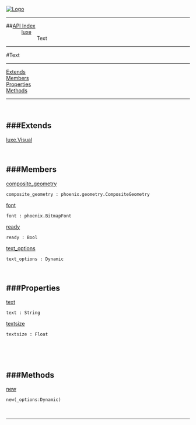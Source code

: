 
[![Logo](../../images/logo.png)](../../index.html)

---


##[API Index](../../api/index.html#luxe)   
&emsp;&emsp;&emsp;[luxe](./)   
&emsp;&emsp;&emsp;&emsp;&emsp;&emsp;Text

---

#Text


---


[Extends](#Extends)   
[Members](#Members)   
[Properties](#Properties)   
[Methods](#Methods)   


---

&nbsp;   

<a class="lift" name="Extends" ></a>
###Extends   
---
<a class="lift" name="luxe.Visual" href="{{{rel_path}}}api/luxe/Visual.html">luxe.Visual</a>

&nbsp;   

<a class="lift" name="Members" ></a>
###Members   
---
<a class="lift" name="composite_geometry" href="#composite_geometry">composite_geometry</a>



`composite_geometry : phoenix.geometry.CompositeGeometry`

<span class="small_desc_flat">  </span>   

<a class="lift" name="font" href="#font">font</a>



`font : phoenix.BitmapFont`

<span class="small_desc_flat">  </span>   

<a class="lift" name="ready" href="#ready">ready</a>



`ready : Bool`

<span class="small_desc_flat">  </span>   

<a class="lift" name="text_options" href="#text_options">text_options</a>



`text_options : Dynamic`

<span class="small_desc_flat">  </span>   

&nbsp;   

<a class="lift" name="Properties" ></a>
###Properties   
---
<a class="lift" name="text" href="#text">text</a>



`text : String`

<span class="small_desc_flat">  </span>   

<a class="lift" name="textsize" href="#textsize">textsize</a>



`textsize : Float`

<span class="small_desc_flat">  </span>   

&nbsp;   

&nbsp;   

<a class="lift" name="Methods" ></a>
###Methods   
---
<a class="lift" name="new" href="#new">new</a>



`new(_options:Dynamic) `

<span class="small_desc_flat">  </span>   



&nbsp;
&nbsp;
&nbsp;

---  


&nbsp;   
&nbsp;   